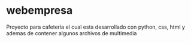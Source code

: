 # webempresa
Proyecto para cafetería el cual esta desarrollado con python, css, html y ademas de contener algunos archivos de multimedia 
